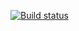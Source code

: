 [![Build status](https://ci.appveyor.com/api/projects/status/1t22dq4ytdup9gex?svg=true)](https://ci.appveyor.com/project/OlgaNikulina/postman-echo)
